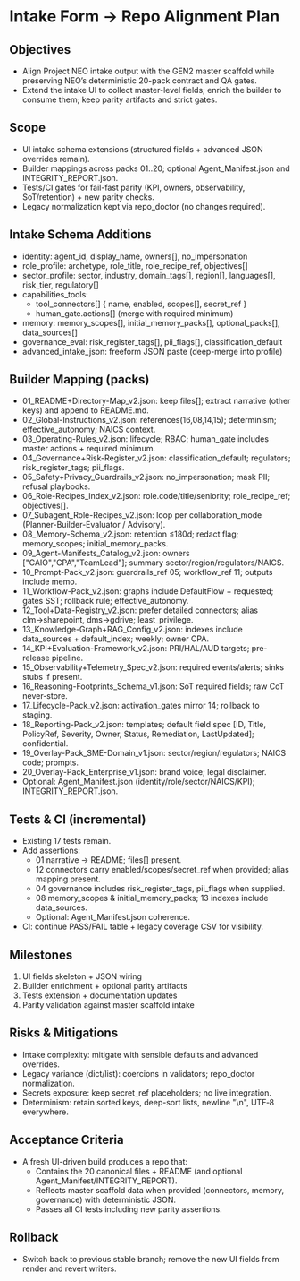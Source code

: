 ﻿# Intake Form → Repo Alignment Plan

## Objectives
- Align Project NEO intake output with the GEN2 master scaffold while preserving NEO’s deterministic 20-pack contract and QA gates.
- Extend the intake UI to collect master-level fields; enrich the builder to consume them; keep parity artifacts and strict gates.

## Scope
- UI intake schema extensions (structured fields + advanced JSON overrides remain).
- Builder mappings across packs 01..20; optional Agent_Manifest.json and INTEGRITY_REPORT.json.
- Tests/CI gates for fail-fast parity (KPI, owners, observability, SoT/retention) + new parity checks.
- Legacy normalization kept via repo_doctor (no changes required).

## Intake Schema Additions
- identity: agent_id, display_name, owners[], no_impersonation
- role_profile: archetype, role_title, role_recipe_ref, objectives[]
- sector_profile: sector, industry, domain_tags[], region[], languages[], risk_tier, regulatory[]
- capabilities_tools:
  - tool_connectors[] { name, enabled, scopes[], secret_ref }
  - human_gate.actions[] (merge with required minimum)
- memory: memory_scopes[], initial_memory_packs[], optional_packs[], data_sources[]
- governance_eval: risk_register_tags[], pii_flags[], classification_default
- advanced_intake_json: freeform JSON paste (deep-merge into profile)

## Builder Mapping (packs)
- 01_README+Directory-Map_v2.json: keep files[]; extract narrative (other keys) and append to README.md.
- 02_Global-Instructions_v2.json: references(16,08,14,15); determinism; effective_autonomy; NAICS context.
- 03_Operating-Rules_v2.json: lifecycle; RBAC; human_gate includes master actions + required minimum.
- 04_Governance+Risk-Register_v2.json: classification_default; regulators; risk_register_tags; pii_flags.
- 05_Safety+Privacy_Guardrails_v2.json: no_impersonation; mask PII; refusal playbooks.
- 06_Role-Recipes_Index_v2.json: role.code/title/seniority; role_recipe_ref; objectives[].
- 07_Subagent_Role-Recipes_v2.json: loop per collaboration_mode (Planner-Builder-Evaluator / Advisory).
- 08_Memory-Schema_v2.json: retention ≤180d; redact flag; memory_scopes; initial_memory_packs.
- 09_Agent-Manifests_Catalog_v2.json: owners ["CAIO","CPA","TeamLead"]; summary sector/region/regulators/NAICS.
- 10_Prompt-Pack_v2.json: guardrails_ref 05; workflow_ref 11; outputs include memo.
- 11_Workflow-Pack_v2.json: graphs include DefaultFlow + requested; gates SST; rollback rule; effective_autonomy.
- 12_Tool+Data-Registry_v2.json: prefer detailed connectors; alias clm→sharepoint, dms→gdrive; least_privilege.
- 13_Knowledge-Graph+RAG_Config_v2.json: indexes include data_sources + default_index; weekly; owner CPA.
- 14_KPI+Evaluation-Framework_v2.json: PRI/HAL/AUD targets; pre-release pipeline.
- 15_Observability+Telemetry_Spec_v2.json: required events/alerts; sinks stubs if present.
- 16_Reasoning-Footprints_Schema_v1.json: SoT required fields; raw CoT never-store.
- 17_Lifecycle-Pack_v2.json: activation_gates mirror 14; rollback to staging.
- 18_Reporting-Pack_v2.json: templates; default field spec [ID, Title, PolicyRef, Severity, Owner, Status, Remediation, LastUpdated]; confidential.
- 19_Overlay-Pack_SME-Domain_v1.json: sector/region/regulators; NAICS code; prompts.
- 20_Overlay-Pack_Enterprise_v1.json: brand voice; legal disclaimer.
- Optional: Agent_Manifest.json (identity/role/sector/NAICS/KPI); INTEGRITY_REPORT.json.

## Tests & CI (incremental)
- Existing 17 tests remain.
- Add assertions:
  - 01 narrative → README; files[] present.
  - 12 connectors carry enabled/scopes/secret_ref when provided; alias mapping present.
  - 04 governance includes risk_register_tags, pii_flags when supplied.
  - 08 memory_scopes & initial_memory_packs; 13 indexes include data_sources.
  - Optional: Agent_Manifest.json coherence.
- CI: continue PASS/FAIL table + legacy coverage CSV for visibility.

## Milestones
1) UI fields skeleton + JSON wiring
2) Builder enrichment + optional parity artifacts
3) Tests extension + documentation updates
4) Parity validation against master scaffold intake

## Risks & Mitigations
- Intake complexity: mitigate with sensible defaults and advanced overrides.
- Legacy variance (dict/list): coercions in validators; repo_doctor normalization.
- Secrets exposure: keep secret_ref placeholders; no live integration.
- Determinism: retain sorted keys, deep-sort lists, newline "\n", UTF‑8 everywhere.

## Acceptance Criteria
- A fresh UI-driven build produces a repo that:
  - Contains the 20 canonical files + README (and optional Agent_Manifest/INTEGRITY_REPORT).
  - Reflects master scaffold data when provided (connectors, memory, governance) with deterministic JSON.
  - Passes all CI tests including new parity assertions.

## Rollback
- Switch back to previous stable branch; remove the new UI fields from render and revert writers.
